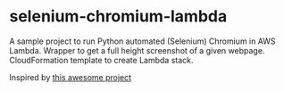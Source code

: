 # selenium-chromium-lambda

A sample project to run Python automated (Selenium) Chromium in AWS Lambda.
Wrapper to get a full height screenshot of a given webpage.
CloudFormation template to create Lambda stack.

Inspired by [this awesome project](https://github.com/21Buttons/pychromeless)
